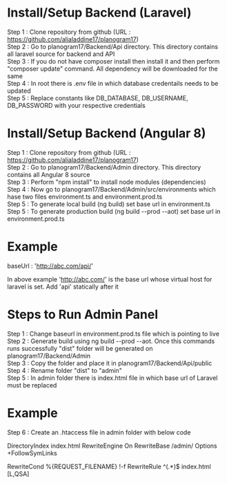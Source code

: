 
Install/Setup Backend (Laravel)
===================================

Step 1 : Clone repository from github (URL : https://github.com/alialaddine17/planogram17) </br>
Step 2 : Go to planogram17/Backend/Api directory. This directory contains all laravel source for backend and API </br>
Step 3 : If you do not have composer install then install it and then perform "composer update" command. All dependency will be downloaded for the same </br>
Step 4 : In root there is .env file in which database credentails needs to be updated </br>
Step 5 : Replace constants like DB_DATABASE, DB_USERNAME, DB_PASSWORD with your respective credentials </br>


Install/Setup Backend (Angular 8)
===================================

Step 1 : Clone repository from github (URL : https://github.com/alialaddine17/planogram17) <br>
Step 2 : Go to planogram17/Backend/Admin directory. This directory contains all Angular 8 source </br>
Step 3 : Perform "npm install" to install node modules (dependencies) </br>
Step 4 : Now go to planogram17/Backend/Admin/src/environments which hase two files environment.ts and environment.prod.ts </br>
Step 5 : To generate local build (ng build) set base url in environment.ts </br>
Step 5 : To generate production build (ng build --prod --aot) set base url in environment.prod.ts </br>
	

Example
===========
baseUrl : 'http://abc.com/api/'

In above example 'http://abc.com/' is the base url whose virtual host for laravel is set. Add 'api' statically after it



Steps to Run Admin Panel
==========================================

Step 1 : Change baseurl in environment.prod.ts file which is pointing to live </br>
Step 2 : Generate build using ng build --prod --aot. Once this commands runs successfully "dist" folder will be generated on planogram17/Backend/Admin </br>
Step 3 : Copy the folder and place it in planogram17/Backend/Api/public </br>
Step 4 : Rename folder "dist" to "admin" </br>
Step 5 : In admin folder there is index.html file in which base url of Laravel must be replaced </br>

Example
===========
<base href="http://abc.com/admin/">

Step 6 : Create an .htaccess file in admin folder with below code </br>

DirectoryIndex index.html
RewriteEngine On
RewriteBase /admin/
Options +FollowSymLinks

RewriteCond %{REQUEST_FILENAME} !-f
RewriteRule ^(.*)$ index.html [L,QSA]

